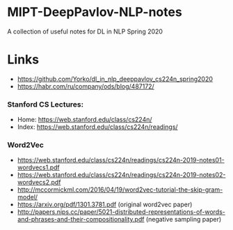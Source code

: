 # MIPT-DeepPavlov-NLP-notes
A collection of useful notes for DL in NLP Spring 2020
# Links
- https://github.com/Yorko/dl_in_nlp_deeppavlov_cs224n_spring2020
- https://habr.com/ru/company/ods/blog/487172/

### Stanford CS Lectures:
- Home:  https://web.stanford.edu/class/cs224n/
- Index: https://web.stanford.edu/class/cs224n/readings/

### Word2Vec

   - https://web.stanford.edu/class/cs224n/readings/cs224n-2019-notes01-wordvecs1.pdf
   - https://web.stanford.edu/class/cs224n/readings/cs224n-2019-notes02-wordvecs2.pdf
   - http://mccormickml.com/2016/04/19/word2vec-tutorial-the-skip-gram-model/
   - https://arxiv.org/pdf/1301.3781.pdf (original word2vec paper)
   - http://papers.nips.cc/paper/5021-distributed-representations-of-words-and-phrases-and-their-compositionality.pdf (negative sampling paper)
